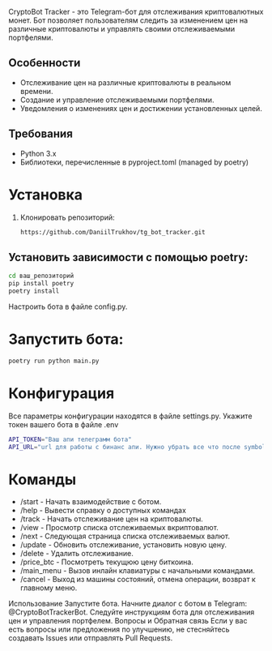 CryptoBot Tracker - это Telegram-бот для отслеживания криптовалютных монет. Бот позволяет пользователям следить за изменением цен на различные криптовалюты и управлять своими отслеживаемыми портфелями.

## Особенности

- Отслеживание цен на различные криптовалюты в реальном времени.
- Создание и управление отслеживаемыми портфелями.
- Уведомления о изменениях цен и достижении установленных целей.

## Требования

- Python 3.x
- Библиотеки, перечисленные в pyproject.toml (managed by poetry)

# Установка

1. Клонировать репозиторий:
   ```bash
   https://github.com/DaniilTrukhov/tg_bot_tracker.git
   ```

## Установить зависимости с помощью poetry:
```bash
cd ваш_репозиторий
pip install poetry
poetry install
```
Настроить бота в файле config.py.

# Запустить бота:

```bash
poetry run python main.py
```
# Конфигурация
Все параметры конфигурации находятся в файле settings.py.
Укажите токен вашего бота в файле .env
```bash
API_TOKEN="Ваш апи телеграмм бота"
API_URL="url для работы с бинанс апи. Hужно убрать все что после symbol="
```

# Команды
- /start - Начать взаимодействие с ботом.
- /help - Вывести справку о доступных командах
- /track - Начать отслеживание цен на криптовалюты.
- /view - Просмотр списка отслеживаемых вкриптовалют.
- /next - Следующая страница списка отслеживаемых валют.
- /update - Обновить отслеживание, установить новую цену.
- /delete - Удалить отслеживание.
- /price_btc - Посмотреть текущюю цену биткоина.
- /main_menu - Вызов инлайн клавиатуры с начальными командами.
- /cancel - Выход из машины состояний, отмена операции, возврат к главному меню.

Использование
Запустите бота.
Начните диалог с ботом в Telegram: @CryptoBotTrackerBot.
Следуйте инструкциям бота для отслеживания цен и управления портфелем.
Вопросы и Обратная связь
Если у вас есть вопросы или предложения по улучшению, не стесняйтесь создавать Issues или отправлять Pull Requests.